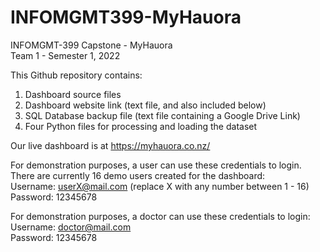 # INFOMGMT399-MyHauora
INFOMGMT-399 Capstone - MyHauora  
Team 1 - Semester 1, 2022  

This Github repository contains:
1. Dashboard source files
2. Dashboard website link (text file, and also included below)
3. SQL Database backup file (text file containing a Google Drive Link)
4. Four Python files for processing and loading the dataset

Our live dashboard is at https://myhauora.co.nz/

For demonstration purposes, a user can use these credentials to login.  
There are currently 16 demo users created for the dashboard:  
Username: userX@mail.com (replace X with any number between 1 - 16)  
Password: 12345678

For demonstration purposes, a doctor can use these credentials to login:  
Username: doctor@mail.com  
Password: 12345678

